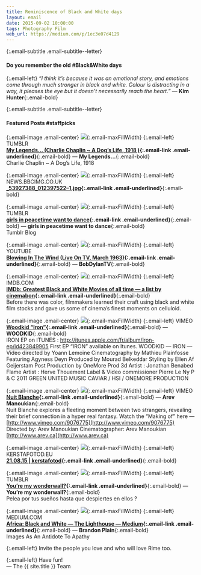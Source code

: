 ```yaml
---
title: Reminiscence of Black and White days
layout: email
date: 2015-09-02 10:00:00
tags: Photography Film
web_url: https://medium.com/p/1ec3e07d4129
---
```


{:.email-subtitle .email-subtitle--letter}
#### Do you remember the old #Black&White days

{:.email-left}
*“I think it’s because it was an emotional story, and emotions come through much stronger in black and white. Colour is distracting in a way, it pleases the eye but it doesn’t necessarily reach the heart.”* — **Kim Hunter**{:.email-bold}

{:.email-subtitle .email-subtitle--letter}
#### Featured Posts #staffpicks

{:.email-image .email-center}
![](/assets/email/09-tumblr_ntx9oi61T11txihrro1_400.jpg){:.email-maxFillWidth}
{:.email-left}
TUMBLR  
**[My Legends… (Charlie Chaplin ~ A Dog’s Life, 1918 )](/url/5da8c1007bf5f06bf14592f93e20c9590e3a01158658b71f3f59ed1a422ae895?utm_source=Newsletter-24&utm_campaign=24+Reminiscence+of+Black+and+White+days&utm_medium=email&utm_content=hyperlink){:.email-link .email-underlined}**{:.email-bold} — **My Legends…**{:.email-bold}  
Charlie Chaplin ~ A Dog’s Life, 1918

{:.email-image .email-center}
![](/assets/email/09-_53927388_012397522-1.jpg){:.email-maxFillWidth}
{:.email-left}
NEWS.BBCIMG.CO.UK  
**[_53927388_012397522–1.jpg](/url/35507cfdd4c46f9e76f2048a6fba751ebdedef05064a06a6d3bb59f0081b74e5?utm_source=Newsletter-24&utm_campaign=24+Reminiscence+of+Black+and+White+days&utm_medium=email&utm_content=hyperlink){:.email-link .email-underlined}**{:.email-bold}

{:.email-image .email-center}
![](/assets/email/09-tumblr_nt8m3sF8Iw1t6ze7jo1_500.gif){:.email-maxFillWidth}
{:.email-left}
TUMBLR  
**[girls in peacetime want to dance](/url/1cc4b67c5d89e6311d55852caa593f1cd5db25b5d1988046b3f942ffed1e3fb6?utm_source=Newsletter-24&utm_campaign=24+Reminiscence+of+Black+and+White+days&utm_medium=email&utm_content=hyperlink){:.email-link .email-underlined}**{:.email-bold} — **girls in peacetime want to dance**{:.email-bold}  
Tumblr Blog

{:.email-image .email-center}
![](/assets/email/09-maxresdefault.jpg){:.email-maxFillWidth}
{:.email-left}
YOUTUBE  
**[Blowing In The Wind (Live On TV, March 1963)](/url/0850a58326d9ce8fb97155b6a4cf596486a2de50eefc6ebbeca7330dbb17d3e4?utm_source=Newsletter-24&utm_campaign=24+Reminiscence+of+Black+and+White+days&utm_medium=email&utm_content=hyperlink){:.email-link .email-underlined}**{:.email-bold} — **BobDylanTV**{:.email-bold}

{:.email-image .email-center}
![](/assets/email/09-MV5BMTQ2Mjc1MDQwMl5BMl5BanBnXkFtZTcwNzUyOTUyMg@@._V1._SY209_CR0,0,140,209_.jpg){:.email-maxFillWidth}
{:.email-left}
IMDB.COM  
**[IMDb: Greatest Black and White Movies of all time — a list by cinemabon](/url/b85036897d4b4a59bc6b79b0b3e5fa8ffb0abbc1974d8cbe29888cac9a0a4015?utm_source=Newsletter-24&utm_campaign=24+Reminiscence+of+Black+and+White+days&utm_medium=email&utm_content=hyperlink){:.email-link .email-underlined}**{:.email-bold}  
Before there was color, filmmakers learned their craft using black and white film stocks and gave us some of cinema’s finest moments on celluloid.

{:.email-image .email-center}
![](/assets/email/09-139202680_1280x720.jpg){:.email-maxFillWidth}
{:.email-left}
VIMEO  
**[Woodkid “Iron”](/url/7f769eafe6333f59b153ac153a73010a6837eed4164d7cf4e42eb4ecd0c9f86c?utm_source=Newsletter-24&utm_campaign=24+Reminiscence+of+Black+and+White+days&utm_medium=email&utm_content=hyperlink){:.email-link .email-underlined}**{:.email-bold} — **WOODKID**{:.email-bold}  
IRON EP on ITUNES : http://itunes.apple.com/fr/album/iron-ep/id423849905 First EP “IRON” available on Itunes. WOODKID — IRON — Video directed by Yoann Lemoine Cinematography by Mathieu Plainfosse Featuring Agyness Deyn Produced by Mourad Belkeddar Styling by Ellen Af Geijerstam Post Production by OneMore Prod 3d Artist : Jonathan Benabed Flame Artist : Herve Thouement Label & Video commissioner Pierre Le Ny P & C 2011 GREEN UNITED MUSIC CAVIAR / HSI / ONEMORE PRODUCTION

{:.email-image .email-center}
![](/assets/email/09-435803636_1280x720.jpg){:.email-maxFillWidth}
{:.email-left}
VIMEO  
**[Nuit Blanche](/url/ac5dab3b41b8b6d9d2a5c508e6c271aabc9a47c29bc87173da9fcacc61cb06d8?utm_source=Newsletter-24&utm_campaign=24+Reminiscence+of+Black+and+White+days&utm_medium=email&utm_content=hyperlink){:.email-link .email-underlined}**{:.email-bold} — **Arev Manoukian**{:.email-bold}  
Nuit Blanche explores a fleeting moment between two strangers, revealing their brief connection in a hyper real fantasy. Watch the “Making of” here — [http://www.vimeo.com/9076775](http://www.vimeo.com/9076775) Directed by: Arev Manoukian Cinematographer: Arev Manoukian [http://www.arev.ca](http://www.arev.ca)

{:.email-image .email-center}
![](/assets/email/09-20150821220143-d077fbdc-me.jpg){:.email-maxFillWidth}
{:.email-left}
KERSTAFOTOD.EU  
**[21.08.15 | kerstafotod](/url/7d7b5a100e2006e48d232233e7fc5c337d49ac7790a603a882eeb11fb33d471e?utm_source=Newsletter-24&utm_campaign=24+Reminiscence+of+Black+and+White+days&utm_medium=email&utm_content=hyperlink){:.email-link .email-underlined}**{:.email-bold}  

{:.email-image .email-center}
![](/assets/email/09-tumblr_ntthnz0UvS1tzwfp6o1_500.gif){:.email-maxFillWidth}
{:.email-left}
TUMBLR  
**[You’re my wonderwall?](/url/c1d8c2cf7cb4bee8637f3c361a4b138ec0a20cbac33936891e97b459a42f025d?utm_source=Newsletter-24&utm_campaign=24+Reminiscence+of+Black+and+White+days&utm_medium=email&utm_content=hyperlink){:.email-link .email-underlined}**{:.email-bold} — **You’re my wonderwall?**{:.email-bold}  
Pelea por tus sueños hasta que despiertes en ellos ?

{:.email-image .email-center}
![](/assets/email/09-1-1NAx7HsdQ-Cx2s-8-krpMw.jpeg){:.email-maxFillWidth}
{:.email-left}
MEDIUM.COM  
**[Africa: Black and White — The Lighthouse — Medium](/url/41c7556fcfc3ea401cea352134c8a65773649fc748c76782f627d519c0308794?utm_source=Newsletter-24&utm_campaign=24+Reminiscence+of+Black+and+White+days&utm_medium=email&utm_content=hyperlink){:.email-link .email-underlined}**{:.email-bold} — **Brandon Plain**{:.email-bold}  
Images As An Antidote To Apathy

{:.email-left}
Invite the people you love and who will love Rime too.

{:.email-left}
Have fun!<br>
— The {{ site.title }} Team
